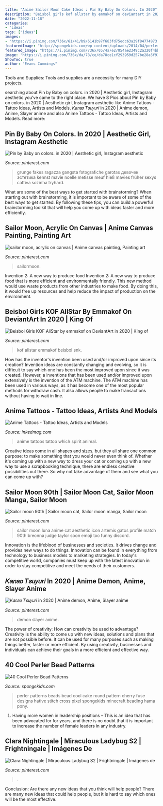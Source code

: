 ```yaml
---
title: "Anime Sailor Moon Cake Ideas : Pin By Baby On Colors. In 2020"
description: "Beisbol girls kof allstar by emmakof on deviantart in 2020"
date: "2022-11-18"
categories:
- "ideas"
tags: ["ideas"]
images:
- "https://i.pinimg.com/736x/61/41/b9/6141b97f683fd75edc63a29f84774973.jpg"
featuredImage: "http://spongekids.com/wp-content/uploads/2014/04/perler-beads-patterns/32-round-cake-and-cherry-cake.png"
featured_image: "https://i.pinimg.com/736x/05/4a/e2/054ae2349c2a320f4bb72894531dc040.jpg"
image: "https://i.pinimg.com/736x/da/78/ce/da78ce1cf293959d257be28a5f913b5c.jpg"
ShowToc: true
author: "Evans Cummings"
---
```



Tools and Supplies:
Tools and supplies are a necessity for many DIY projects.

	

		
searching about Pin by Baby on colors. in 2020 | Aesthetic girl, Instagram aesthetic you've came to the right place. We have 8 Pics about Pin by Baby on colors. in 2020 | Aesthetic girl, Instagram aesthetic like Anime Tattoos - Tattoo Ideas, Artists and Models, 𝐾𝑎𝑛𝑎𝑜 𝑇𝑠𝑢𝑦𝑢𝑟𝑖 in 2020 | Anime demon, Anime, Slayer anime and also Anime Tattoos - Tattoo Ideas, Artists and Models. Read more:
		
    
## Pin By Baby On Colors. In 2020 | Aesthetic Girl, Instagram Aesthetic

<img loading=lazy src="https://i.pinimg.com/736x/61/41/b9/6141b97f683fd75edc63a29f84774973.jpg" onerror="this.onerror=null;this.src='https://tse2.mm.bing.net/th?id=OIP.MiI6Re_MfTD03AkPtvg33gHaNJ&amp;pid=15.1';" alt="Pin by Baby on colors. in 2020 | Aesthetic girl, Instagram aesthetic">

_Source: pinterest.com_

>grunge fakes ragazza gangsta fotografiche garotas девочек эстетика kennst mavie noelle metisse meuf hieß mavies früher sexys cattiva sozinha tryhard. 

	

What are some of the best ways to get started with brainstorming?
When starting out with brainstorming, it is important to be aware of some of the best ways to get started. By following these tips, you can build a powerful brainstorming toolkit that will help you come up with ideas faster and more efficiently.

    
## Sailor Moon, Acrylic On Canvas | Anime Canvas Painting, Painting Art

<img loading=lazy src="https://i.pinimg.com/736x/63/20/14/632014f5e669307bf9d54b7ced0baccb--sailor-moon-sailors.jpg" onerror="this.onerror=null;this.src='https://tse2.mm.bing.net/th?id=OIP.SfoRg6DI_FUOyHLiIWc0LgHaJ3&amp;pid=15.1';" alt="sailor moon, acrylic on canvas | Anime canvas painting, Painting art">

_Source: pinterest.com_

>sailormoon. 

	

Invention 2: A new way to produce food
Invention 2: A new way to produce food that is more efficient and environmentally friendly. This new method would use waste products from other industries to make food. By doing this, it would free up resources and help reduce the impact of production on the environment.

    
## Beisbol Girls KOF AllStar By Emmakof On DeviantArt In 2020 | King Of

<img loading=lazy src="https://i.pinimg.com/736x/eb/d2/57/ebd257ddc61700835e82d135deee9a92.jpg" onerror="this.onerror=null;this.src='https://tse2.mm.bing.net/th?id=OIP.9li1nxMcnyj9gkW5wig5ggHaFM&amp;pid=15.1';" alt="Beisbol Girls KOF AllStar by emmakof on DeviantArt in 2020 | King of">

_Source: pinterest.com_

>kof allstar emmakof beisbol snk. 

	

How has the inventor's invention been used and/or improved upon since its creation?
Invention ideas are constantly changing and evolving, so it is difficult to say which one has been the most improved upon since it was created. However, a inventions that has been used and/or improved upon extensively is the invention of the ATM machine. The ATM machine has been used in various ways, as it has become one of the most popular methods for withdraw cash. It also allows people to make transactions without having to wait in line.

    
## Anime Tattoos - Tattoo Ideas, Artists And Models

<img loading=lazy src="https://www.inkedmag.com/.image/t_share/MTU5MDMyNjIzMzc2MjQ2NTUy/anime_tattoos_feature.jpg" onerror="this.onerror=null;this.src='https://tse1.mm.bing.net/th?id=OIP.BvKOayTo6QGAn8A9SgaQqwHaHa&amp;pid=15.1';" alt="Anime Tattoos - Tattoo Ideas, Artists and Models">

_Source: inkedmag.com_

>anime tattoos tattoo which spirit animal. 

	

Creative ideas come in all shapes and sizes, but they all share one common purpose: to make something that you would never even think of. Whether it's coming up with a new way to dress your cat or coming up with a new way to use a scrapbooking technique, there are endless creative possibilities out there. So why not take advantage of them and see what you can come up with?

    
## Sailor Moon 90th | Sailor Moon Cat, Sailor Moon Manga, Sailor Moon

<img loading=lazy src="https://i.pinimg.com/736x/05/4a/e2/054ae2349c2a320f4bb72894531dc040.jpg" onerror="this.onerror=null;this.src='https://tse2.mm.bing.net/th?id=OIP.7iGK5ra9Wvg0vvBgvdIjfQEgDY&amp;pid=15.1';" alt="Sailor moon 90th | Sailor moon cat, Sailor moon manga, Sailor moon">

_Source: pinterest.com_

>sailor moon luna anime cat aesthetic icon artemis gatos profile match 90th breonna judge taylor soon emoji too funny discord. 

	

Innovation is the lifeblood of businesses and societies. It drives change and provides new ways to do things. Innovation can be found in everything from technology to business models to marketing strategies. In today's competitive world, companies must keep up with the latest innovation in order to stay competitive and meet the needs of their customers.

    
## 𝐾𝑎𝑛𝑎𝑜 𝑇𝑠𝑢𝑦𝑢𝑟𝑖 In 2020 | Anime Demon, Anime, Slayer Anime

<img loading=lazy src="https://i.pinimg.com/736x/4e/6c/49/4e6c49e6e7d32f464072c93365c7dbe9.jpg" onerror="this.onerror=null;this.src='https://tse4.mm.bing.net/th?id=OIP.lCfQ6rZnIFDs13s7_rRRHwHaHY&amp;pid=15.1';" alt="𝐾𝑎𝑛𝑎𝑜 𝑇𝑠𝑢𝑦𝑢𝑟𝑖 in 2020 | Anime demon, Anime, Slayer anime">

_Source: pinterest.com_

>demon slayer anime. 

	

The power of creativity: How can creativity be used to advantage?
Creativity is the ability to come up with new ideas, solutions and plans that are not possible before. It can be used for many purposes such as making things better, faster or more efficient. By using creativity, businesses and individuals can achieve their goals in a more efficient and effective way.

    
## 40 Cool Perler Bead Patterns

<img loading=lazy src="http://spongekids.com/wp-content/uploads/2014/04/perler-beads-patterns/32-round-cake-and-cherry-cake.png" onerror="this.onerror=null;this.src='https://tse1.mm.bing.net/th?id=OIP.0dRTlTrvqhraluMZmkC9CQHaHa&amp;pid=15.1';" alt="40 Cool Perler Bead Patterns">

_Source: spongekids.com_

>perler patterns beads bead cool cake round pattern cherry fuse designs hative stitch cross pixel spongekids minecraft beading hama pony. 

	

1. Having more women in leadership positions – This is an idea that has been advocated for for years, and there is no doubt that it is important to increase the number of female leaders in any industry.

    
## Clara Nightingale | Miraculous Ladybug S2 | Frightningale | Imágenes De

<img loading=lazy src="https://i.pinimg.com/736x/da/78/ce/da78ce1cf293959d257be28a5f913b5c.jpg" onerror="this.onerror=null;this.src='https://tse3.mm.bing.net/th?id=OIP.WLDOYDSHz_5IPSHaHAauRAAAAA&amp;pid=15.1';" alt="Clara Nightingale | Miraculous Ladybug S2 | Frightningale | Imágenes de">

_Source: pinterest.com_

>. 

	

Conclusion: Are there any new ideas that you think will help people?
There are many new ideas that could help people, but it is hard to say which ones will be the most effective.

